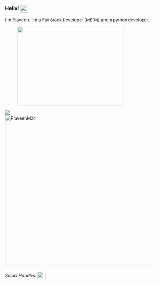 ### Hello! <img src="https://media.giphy.com/media/du3J3cXyzhj75IOgvA/giphy.gif" width="25" height="24" align="top">
I'm Praveen. I'm a Full Stack Developer (MERN) and a python developer.

&emsp;&emsp;&emsp;<img src="https://media.giphy.com/media/p4NLw3I4U0idi/giphy.gif" width="350" height="260" align="center">

<img src="https://github-readme-stats.vercel.app/api?username=PraveenM24&show_icons=true"  > 
<img  src="https://github-readme-stats.vercel.app/api/top-langs/?username=PraveenM24&layout=compact&hide=html" alt="PraveenM24" width="495"  >

###### Social Handles: <a href="https://linktr.ee/Praveenm"><img src="https://img.icons8.com/color/452/linktree.png" width="27" height="27" align="center"></a> 
  

